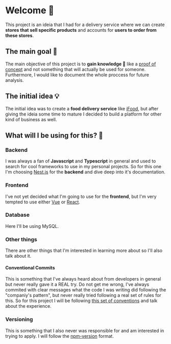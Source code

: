 # Welcome 👋

This project is an ideia that I had for a delivery service where we can create **stores that sell specific products** and accounts for **users to order from these stores**.

## The main goal 🎯

The main objective of this project is to **gain knowledge 🧠** like a [proof of concept](https://en.wikipedia.org/wiki/Proof_of_concept) and not something that will actually be used for someone. Furthermore, I would like to document the whole proccess for future analysis.

## The initial idea 💡

The initial idea was to create a **food delivery service** like [iFood](https://institucional.ifood.com.br/en/sobre/), but after giving the ideia some time to mature I decided to build a platform for other kind of business as well.

## What will I be using for this? 🤔

### Backend

I was always a fan of **Javascript** and **Typescript** in general and used to search for cool frameworks to use in my personal projects. So for this one I'm choosing [Nest.js](https://nestjs.com/) for the **backend** and dive deep into it's documentation.

### Frontend

I've not yet decided what I'm going to use for the **frontend**, but I'm very tempted to use either [Vue](https://vuejs.org/) or [React](https://react.dev/).

### Database

Here I'll be using MySQL.

### Other things

There are other things that I'm interested in learning more about so I'll also talk about it.

#### Conventional Commits

This is something that I've always heard about from developers in general but never really gave it a REAL try. Do not get me wrong, I've always commited with clear messages what the code I was writing did following the "companiy's pattern", but never really tried following a real set of rules for this. So for this project I will be following [this set of conventions](https://www.conventionalcommits.org/en/v1.0.0/#specification) and talk about the experience.

### Versioning

This is something that I also never was responsible for and am interested in trying to apply. I will follow the [npm-version](https://docs.npmjs.com/cli/v8/commands/npm-version) format.
